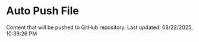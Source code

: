 # Auto Push File

Content that will be pushed to GitHub repository.
Last updated: 08/22/2025, 10:39:26 PM